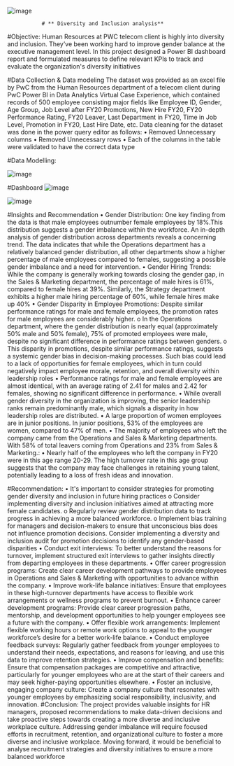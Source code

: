 ![image](https://github.com/user-attachments/assets/b17df875-5a4b-4f94-87dd-582379d51f05)

               # ** Diversity and Inclusion analysis**



#Objective:
Human Resources at PWC telecom client is highly into diversity and inclusion. They’ve been working hard to improve gender balance at the executive management level.
In this project designed a Power BI dashboard report and formulated measures to define relevant KPIs to track and evaluate the organization's diversity initiatives

#Data Collection & Data modeling
The dataset was provided as an excel file by PwC from the Human Resources department of a telecom client during PwC Power BI in Data Analytics Virtual Case Experience, which contained records of 500 employee consisting major fields like Employee ID, Gender, Age Group, Job Level after FY20 Promotions, New Hire FY20, FY20 Performance Rating, FY20 Leaver, Last Department in FY20, Time in Job Level, Promotion in FY20, Last Hire Date, etc.
Data cleaning for the dataset was done in the power query editor as follows:
•	Removed Unnecessary columns
•	Removed Unnecessary rows
•	Each of the columns in the table were validated to have the correct data type

#Data Modelling:



![image](https://github.com/user-attachments/assets/d33a15c9-e09a-4f95-b160-cfd9dae95112)

#Dashboard
![image](https://github.com/user-attachments/assets/dd2d507c-2dfb-4f1e-a12b-ba6102219bb5)

![image](https://github.com/user-attachments/assets/70426e54-f58f-4d27-81d6-811e7edf3877)





#Insights and Recommendation
•	Gender Distribution: One key finding from the data is that male employees outnumber female employees by 18%.This distribution suggests a gender imbalance within the workforce. An in-depth analysis of gender distribution across departments reveals a concerning trend. The data indicates that while the Operations department has a relatively balanced gender distribution, all other departments show a higher percentage of male employees compared to females, suggesting a possible gender imbalance and a need for intervention.
•	Gender Hiring Trends: While the company is generally working towards closing the gender gap, in the Sales & Marketing department, the percentage of male hires is 61%, compared to female hires at 39%. Similarly, the Strategy department exhibits a higher male hiring percentage of 60%, while female hires make up 40%
•	Gender Disparity in Employee Promotions: Despite similar performance ratings for male and female employees, the promotion rates for male employees are considerably higher.
o	In the Operations department, where the gender distribution is nearly equal (approximately 50% male and 50% female), 75% of promoted employees were male, despite no significant difference in performance ratings between genders.
o	This disparity in promotions, despite similar performance ratings, suggests a systemic gender bias in decision-making processes. Such bias could lead to a lack of opportunities for female employees, which in turn could negatively impact employee morale, retention, and overall diversity within leadership roles
•	Performance ratings for male and female employees are almost identical, with an average rating of 2.41 for males and 2.42 for females, showing no significant difference in performance.
•	While overall gender diversity in the organization is improving, the senior leadership ranks remain predominantly male, which signals a disparity in how leadership roles are distributed.
•	A large proportion of women employees are in junior positions. In junior positions, 53% of the employees are women, compared to 47% of men.
•	The majority of employees who left the company came from the Operations and Sales & Marketing departments. With 58% of total leavers coming from Operations and 23% from Sales & Marketing.:
•	Nearly half of the employees who left the company in FY20 were in this age range 20-29. The high turnover rate in this age group suggests that the company may face challenges in retaining young talent, potentially leading to a loss of fresh ideas and innovation.

#Recommendation:
•	It's important to consider strategies for promoting gender diversity and inclusion in future hiring practices
o	Consider implementing diversity and inclusion initiatives aimed at attracting more female candidates.
o	Regularly review gender distribution data to track progress in achieving a more balanced workforce.
o	Implement bias training for managers and decision-makers to ensure that unconscious bias does not influence promotion decisions. Consider implementing a diversity and inclusion audit for promotion decisions to identify any gender-based disparities
•	Conduct exit interviews: To better understand the reasons for turnover, implement structured exit interviews to gather insights directly from departing employees in these departments.
•	Offer career progression programs: Create clear career development pathways to provide employees in Operations and Sales & Marketing with opportunities to advance within the company.
•	Improve work-life balance initiatives: Ensure that employees in these high-turnover departments have access to flexible work arrangements or wellness programs to prevent burnout.
•	Enhance career development programs: Provide clear career progression paths, mentorship, and development opportunities to help younger employees see a future with the company.
•	Offer flexible work arrangements: Implement flexible working hours or remote work options to appeal to the younger workforce’s desire for a better work-life balance.
•	Conduct employee feedback surveys: Regularly gather feedback from younger employees to understand their needs, expectations, and reasons for leaving, and use this data to improve retention strategies.
•	Improve compensation and benefits: Ensure that compensation packages are competitive and attractive, particularly for younger employees who are at the start of their careers and may seek higher-paying opportunities elsewhere.
•	Foster an inclusive, engaging company culture: Create a company culture that resonates with younger employees by emphasizing social responsibility, inclusivity, and innovation.
#Conclusion:
The project provides valuable insights for HR managers, proposed recommendations to make data-driven decisions and take proactive steps towards creating a more diverse and inclusive workplace culture.
Addressing gender imbalance will require focused efforts in recruitment, retention, and organizational culture to foster a more diverse and inclusive workplace.
Moving forward, it would be beneficial to analyse recruitment strategies and diversity initiatives to ensure a more balanced workforce



